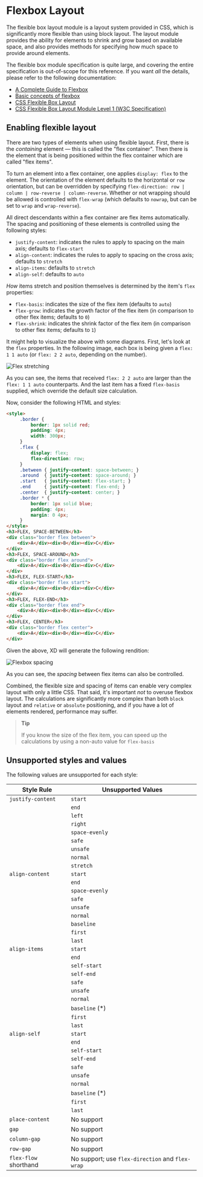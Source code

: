 # Flexbox Layout

The flexible box layout module is a layout system provided in CSS, which is significantly more flexible than using block layout. The layout module provides the ability for elements to shrink and grow based on available space, and also provides methods for specifying how much space to provide around elements.

The flexible box module specification is quite large, and covering the entire specification is out-of-scope for this reference. If you want _all_ the details, please refer to the following documentation:

* [A Complete Guide to Flexbox](https://css-tricks.com/snippets/css/a-to-flexbox/)
* [Basic concepts of flexbox](https://developer.mozilla.org/en-US/docs/Web/CSS/CSS_Flexible_Box_Layout/Basic_Concepts_of_Flexbox)
* [CSS Flexible Box Layout](https://developer.mozilla.org/en-US/docs/Web/CSS/CSS_Flexible_Box_Layout)
* [CSS Flexible Box Layout Module Level 1 (W3C Specification)](https://www.w3.org/TR/css-flexbox-1/)

## Enabling flexible layout

There are two types of elements when using flexible layout. First, there is the _containing_ element &mdash; this is called the "flex container". Then there is the element that is being positioned within the flex container which are called "flex items".

To turn an element into a flex container, one applies `display: flex` to the element. The orientation of the element defaults to the horizontal or `row` orientation, but can be overridden by specifying `flex-direction: row | column | row-reverse | column-reverse`. Whether or not wrapping should be allowed is controlled with `flex-wrap` (which defaults to `nowrap`, but can be set to `wrap` and `wrap-reverse`).

All direct descendants within a flex container are flex items automatically. The spacing and positioning of these elements is controlled using the following styles:

* `justify-content`: indicates the rules to apply to spacing on the main axis; defaults to `flex-start`
* `align-content`: indicates the rules to apply to spacing on the cross axis; defaults to `stretch`
* `align-items`: defaults to `stretch`
* `align-self`: defaults to `auto`

_How_ items stretch and position themselves is determined by the item's `flex` properties:

* `flex-basis`: indicates the size of the flex item (defaults to `auto`)
* `flex-grow`: indicates the growth factor of the flex item (in comparison to other flex items; defaults to `0`)
* `flex-shrink`: indicates the shrink factor of the flex item (in comparison to other flex items; defaults to `1`)

It might help to visualize the above with some diagrams. First, let's look at the `flex` properties. In the following image, each box is being given a `flex: 1 1 auto` (or `flex: 2 2 auto`, depending on the number).

![Flex stretching](../assets/flex-stretch.png)

As you can see, the items that received `flex: 2 2 auto` are larger than the `flex: 1 1 auto` counterparts. And the last item has a fixed `flex-basis` supplied, which override the default size calculation.

Now, consider the following HTML and styles:

```html
<style>
     .border {
         border: 1px solid red;
         padding: 4px;
         width: 300px;
     }
     .flex {
         display: flex;
         flex-direction: row;
     }
     .between { justify-content: space-between; }
     .around  { justify-content: space-around; }
     .start   { justify-content: flex-start; }
     .end     { justify-content: flex-end; }
     .center  { justify-content: center; }
     .border * {
         border: 1px solid blue;
         padding: 4px;
         margin: 0 4px;
     }
</style>
<h3>FLEX, SPACE-BETWEEN</h3>
<div class="border flex between">
    <div>A</div><div>B</div><div>C</div>
</div>
<h3>FLEX, SPACE-AROUND</h3>
<div class="border flex around">
    <div>A</div><div>B</div><div>C</div>
</div>
<h3>FLEX, FLEX-START</h3>
<div class="border flex start">
    <div>A</div><div>B</div><div>C</div>
</div>
<h3>FLEX, FLEX-END</h3>
<div class="border flex end">
    <div>A</div><div>B</div><div>C</div>
</div>
<h3>FLEX, CENTER</h3>
<div class="border flex center">
    <div>A</div><div>B</div><div>C</div>
</div>
```

Given the above, XD will generate the following rendition:

![Flexbox spacing](../assets/flex-spacing.png)

As you can see, the _spacing_ between flex items can also be controlled.

Combined, the flexible size and spacing of items can enable very complex layout with only a little CSS. That said, it's important _not_ to overuse flexbox layout. The calculations are significantly more complex than both `block` layout and `relative` or `absolute` positioning, and if you have a lot of elements rendered, performance may suffer.

> **Tip**
>
> If you know the size of the flex item, you can speed up the calculations by using a non-auto value for `flex-basis`

## Unsupported styles and values

The following values are unsupported for each style:

Style Rule           | Unsupported Values
---------------------|--------------------
`justify-content`    | `start`
                     | `end`
                     | `left`
                     | `right`
                     | `space-evenly`
                     | `safe`
                     | `unsafe`
                     | `normal`
                     | `stretch`
`align-content`      | `start`
                     | `end`
                     | `space-evenly`
                     | `safe`
                     | `unsafe`
                     | `normal`
                     | `baseline`
                     | `first`
                     | `last`
`align-items`        | `start`
                     | `end`
                     | `self-start`
                     | `self-end`
                     | `safe`
                     | `unsafe`
                     | `normal`
                     | `baseline` (*)
                     | `first`
                     | `last`
`align-self`         | `start`
                     | `end`
                     | `self-start`
                     | `self-end`
                     | `safe`
                     | `unsafe`
                     | `normal`
                     | `baseline` (*)
                     | `first`
                     | `last`
`place-content`      | No support
`gap`                | No support
`column-gap`         | No support
`row-gap`            | No support
`flex-flow` shorthand| No support; use `flex-direction` and `flex-wrap`

